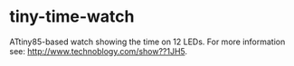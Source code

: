 # tiny-time-watch
ATtiny85-based watch showing the time on 12 LEDs.
For more information see: http://www.technoblogy.com/show??1JH5.
